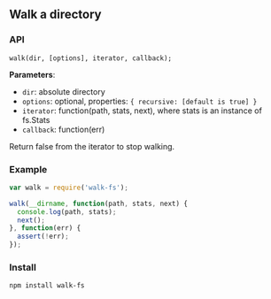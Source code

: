 Walk a directory
----------------

### API

`walk(dir, [options], iterator, callback);`

__Parameters__:

* `dir`: absolute directory
* `options`: optional, properties: `{ recursive: [default is true] }`
* `iterator`: function(path, stats, next), where stats is an instance of fs.Stats
* `callback`: function(err)

Return false from the iterator to stop walking.


### Example

```javascript
var walk = require('walk-fs');

walk(__dirname, function(path, stats, next) {
  console.log(path, stats);
  next();
}, function(err) {
  assert(!err);
});

```

### Install

`npm install walk-fs`
